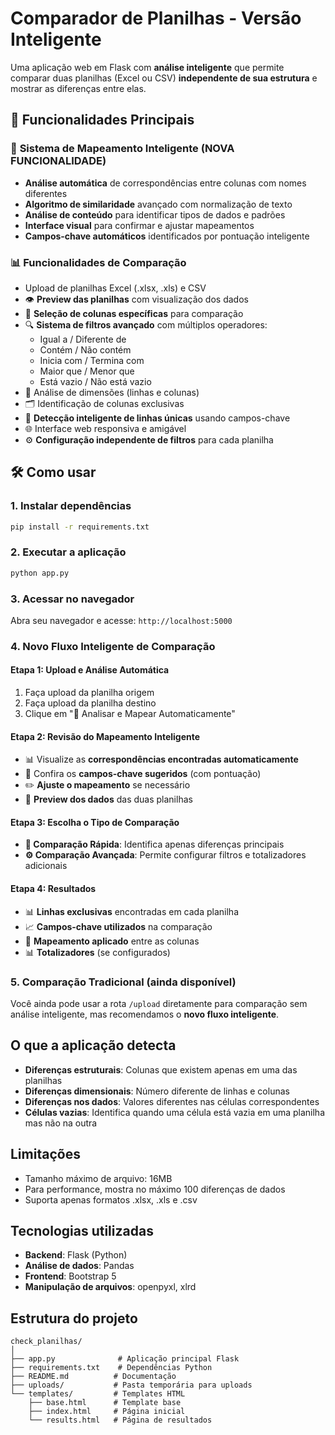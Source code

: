 # Comparador de Planilhas - Versão Inteligente

Uma aplicação web em Flask com **análise inteligente** que permite comparar duas planilhas (Excel ou CSV) **independente de sua estrutura** e mostrar as diferenças entre elas.

## 🚀 Funcionalidades Principais

### 🧠 **Sistema de Mapeamento Inteligente** (NOVA FUNCIONALIDADE)
- **Análise automática** de correspondências entre colunas com nomes diferentes
- **Algoritmo de similaridade** avançado com normalização de texto
- **Análise de conteúdo** para identificar tipos de dados e padrões
- **Interface visual** para confirmar e ajustar mapeamentos
- **Campos-chave automáticos** identificados por pontuação inteligente

### 📊 Funcionalidades de Comparação
- Upload de planilhas Excel (.xlsx, .xls) e CSV
- 👁️ **Preview das planilhas** com visualização dos dados
- 🎯 **Seleção de colunas específicas** para comparação
- 🔍 **Sistema de filtros avançado** com múltiplos operadores:
  - Igual a / Diferente de
  - Contém / Não contém
  - Inicia com / Termina com
  - Maior que / Menor que
  - Está vazio / Não está vazio
- 📐 Análise de dimensões (linhas e colunas)
- 🗂️ Identificação de colunas exclusivas
- 📏 **Detecção inteligente de linhas únicas** usando campos-chave
- 🌐 Interface web responsiva e amigável
- ⚙️ **Configuração independente de filtros** para cada planilha

## 🛠️ Como usar

### 1. Instalar dependências

```bash
pip install -r requirements.txt
```

### 2. Executar a aplicação

```bash
python app.py
```

### 3. Acessar no navegador

Abra seu navegador e acesse: `http://localhost:5000`

### 4. Novo Fluxo Inteligente de Comparação

#### **Etapa 1: Upload e Análise Automática**
1. Faça upload da planilha origem
2. Faça upload da planilha destino
3. Clique em "🤖 Analisar e Mapear Automaticamente"

#### **Etapa 2: Revisão do Mapeamento Inteligente**
- 📊 Visualize as **correspondências encontradas automaticamente**
- 🔑 Confira os **campos-chave sugeridos** (com pontuação)
- ✏️ **Ajuste o mapeamento** se necessário
- 👀 **Preview dos dados** das duas planilhas

#### **Etapa 3: Escolha o Tipo de Comparação**
- **🚀 Comparação Rápida**: Identifica apenas diferenças principais
- **⚙️ Comparação Avançada**: Permite configurar filtros e totalizadores adicionais

#### **Etapa 4: Resultados**
- 📊 **Linhas exclusivas** encontradas em cada planilha
- 📈 **Campos-chave utilizados** na comparação
- 🔢 **Mapeamento aplicado** entre as colunas
- 📊 **Totalizadores** (se configurados)

### 5. Comparação Tradicional (ainda disponível)

Você ainda pode usar a rota `/upload` diretamente para comparação sem análise inteligente, mas recomendamos o **novo fluxo inteligente**.

## O que a aplicação detecta

- **Diferenças estruturais**: Colunas que existem apenas em uma das planilhas
- **Diferenças dimensionais**: Número diferente de linhas e colunas
- **Diferenças nos dados**: Valores diferentes nas células correspondentes
- **Células vazias**: Identifica quando uma célula está vazia em uma planilha mas não na outra

## Limitações

- Tamanho máximo de arquivo: 16MB
- Para performance, mostra no máximo 100 diferenças de dados
- Suporta apenas formatos .xlsx, .xls e .csv

## Tecnologias utilizadas

- **Backend**: Flask (Python)
- **Análise de dados**: Pandas
- **Frontend**: Bootstrap 5
- **Manipulação de arquivos**: openpyxl, xlrd

## Estrutura do projeto

```
check_planilhas/
│
├── app.py              # Aplicação principal Flask
├── requirements.txt    # Dependências Python
├── README.md          # Documentação
├── uploads/           # Pasta temporária para uploads
└── templates/         # Templates HTML
    ├── base.html      # Template base
    ├── index.html     # Página inicial
    └── results.html   # Página de resultados
```